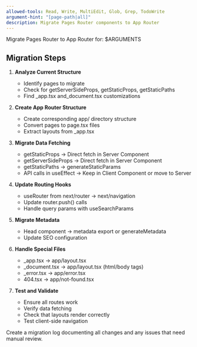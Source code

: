 ```yaml
---
allowed-tools: Read, Write, MultiEdit, Glob, Grep, TodoWrite
argument-hint: "[page-path|all]"
description: Migrate Pages Router components to App Router
---
```


Migrate Pages Router to App Router for: $ARGUMENTS

## Migration Steps

1. **Analyze Current Structure**
   - Identify pages to migrate
   - Check for getServerSideProps, getStaticProps, getStaticPaths
   - Find _app.tsx and_document.tsx customizations

2. **Create App Router Structure**
   - Create corresponding app/ directory structure
   - Convert pages to page.tsx files
   - Extract layouts from _app.tsx

3. **Migrate Data Fetching**
   - getStaticProps → Direct fetch in Server Component
   - getServerSideProps → Direct fetch in Server Component
   - getStaticPaths → generateStaticParams
   - API calls in useEffect → Keep in Client Component or move to Server

4. **Update Routing Hooks**
   - useRouter from next/router → next/navigation
   - Update router.push() calls
   - Handle query params with useSearchParams

5. **Migrate Metadata**
   - Head component → metadata export or generateMetadata
   - Update SEO configuration

6. **Handle Special Files**
   - _app.tsx → app/layout.tsx
   - _document.tsx → app/layout.tsx (html/body tags)
   - _error.tsx → app/error.tsx
   - 404.tsx → app/not-found.tsx

7. **Test and Validate**
   - Ensure all routes work
   - Verify data fetching
   - Check that layouts render correctly
   - Test client-side navigation

Create a migration log documenting all changes and any issues that need manual review.

